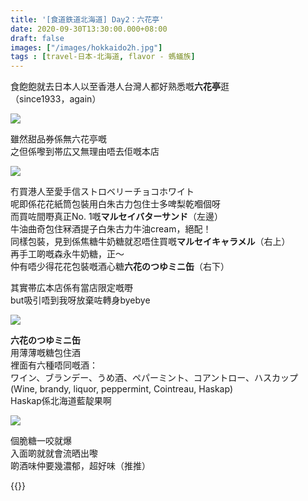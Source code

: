 ```yaml
---
title: '[食道鉄道北海道] Day2：六花亭'
date: 2020-09-30T13:30:00.000+08:00
draft: false
images: ["/images/hokkaido2h.jpg"]
tags : [travel-日本-北海道, flavor - 螞蟻族]
---
```


食飽飽就去日本人以至香港人台灣人都好熟悉嘅**六花亭**逛  
（since1933，again）
 
![](/images/hokkaido2h1.jpg)

雖然甜品券係無六花亭嘅  
之但係嚟到帯広又無理由唔去佢嘅本店  

![](/images/hokkaido2h.jpg)

冇買港人至愛手信ストロベリーチョコホワイト  
呢即係花花紙筒包裝用白朱古力包住士多啤梨乾嗰個呀  
而買咗間嘢真正No. 1嘅**マルセイバターサンド**（左邊）  
牛油曲奇包住冧酒提子白朱古力牛油cream，絕配！    
同樣包裝，見到係焦糖牛奶糖就忍唔住買嘅**マルセイキャラメル**（右上）  
再手工啲嘅森永牛奶糖，正～  
仲有唔少得花花包裝嘅酒心糖**六花のつゆミニ缶**（右下）  
  
其實帯広本店係有當店限定嘅嘢  
but吸引唔到我呀放棄咗轉身byebye  

![](/images/hokkaido2h2.jpg)

**六花のつゆミニ缶**  
用薄薄嘅糖包住酒  
裡面有六種唔同嘅酒：  
ワイン、ブランデー、うめ酒、ペパーミント、コアントロー、ハスカップ  
(Wine, brandy, liquor, peppermint, Cointreau, Haskap)  
Haskap係北海道藍靛果啊  

![](/images/kazetachinu021.jpg)

個脆糖一咬就爆  
入面啲就就會流晒出嚟  
啲酒味仲要幾濃郁，超好味（推推）  

  
  
{{<hokkaido>}}

